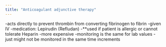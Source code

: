 ```yaml
---
title: "Anticoagulant adjunctive therapy"
---
```

-acts directly to prevent thrombin from converting fibrinogen to fibrin
-given IV
-medication: Lepirudin (Refludan)
-**used if patient is allergic or cannot tolerate Heparin
-more expensive
-monitoring is the same for lab values - just might not be monitored in the same time increments

